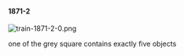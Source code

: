 #### 1871-2
![train-1871-2-0.png](https://github.com/lil-lab/nlvr/raw/master/nlvr/train/images/52/train-1871-2-0.png "train-1871-2-0.png")

one of the grey square contains exactly five objects